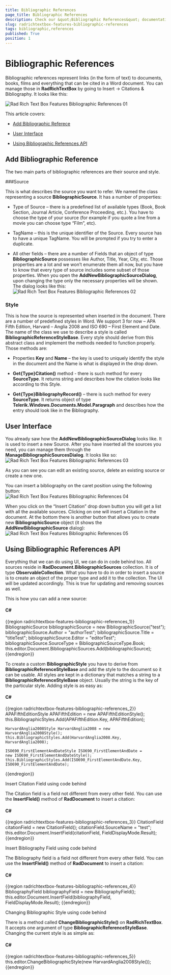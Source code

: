 ```yaml
---
title: Bibliographic References
page_title: Bibliographic References
description: Check our &quot;Bibliographic References&quot; documentation article for the RadRichTextBox WPF control.
slug: radrichtextbox-features-bibliographic-references
tags: bibliographic,references
published: True
position: 1
---
```


# Bibliographic References



Bibliographic references represent links (in the form of text) to documents, books, films and everything that can be cited in a Word document. You can manage those in __RadRichTextBox__ by going to Insert -> Citations & Bibliography. It looks like this:

![Rad Rich Text Box Features Bibliographic References 01](images/RadRichTextBox_Features_Bibliographic_References_01.png)

This article covers:

* [Add Bibliographic Referece](#add-bibliographic-reference)

* [User Interface](#user-interface)

* [Using Bibliographic References API](#using-bibliographic-references-api)

## Add Bibliographic Reference

The two main parts of bibliographic references are their source and style.

###Source

This is what describes the source you want to refer. We named the class representing a source __BibliographicSource__. It has a number of properties:

* Type of Source – there is a predefined list of available types (Book, Book Section, Journal Article, Conference Proceeding, etc.). You have to choose the type of your source (for example if you quote a line from a movie you can choose type “Film”, etc).

* TagName – this is the unique identifier of the Source. Every source has to have a unique TagName. You will be prompted if you try to enter a duplicate.

* All other fields – there are a number of Fields that an object of type __BibliographicSource__ possesses like Author, Title, Year, City, etc. Those properties are a lot and we won’t enumerate them all now, but you have to know that every type of source includes some subset of those properties. When you open the __AddNewBibliographicSourceDialog__, upon changing the type only the necessary properties will be shown. The dialog looks like this: <br/>![Rad Rich Text Box Features Bibliographic References 02](images/RadRichTextBox_Features_Bibliographic_References_02.png)
 
### Style

This is how the source is represented when inserted in the document. There are a number of predefined styles in Word. We support 3 for now – APA Fifth Edition, Harvard – Anglia 2008 and ISO 690 – First Element and Date. The name of the class we use to describe a style is called __BibliographicReferenceStyleBase__. Every style should derive from this abstract class and implement the methods needed to function properly. Those methods are:

* Properties __Key__ and __Name__ – the key is used to uniquely identify the style in the document and the Name is what is displayed in the drop down.

* __Get{Type}Citation()__  method -  there is such method for every __SourceType__. It returns string and describes how the citation looks like according to this Style.

* __Get{Type}BibliographyRecord()__ – there is such method for every __SourceType__. It returns object of type __Telerik.Windows.Documents.Model.Paragraph__ and describes how the entry should look like in the Bibliography. 

## User Interface

You already saw how the __AddNewBibliographicSourceDialog__ looks like. It is used to insert a new Source. After you have inserted all the sources you need, you can manage them through the __ManageBibliographicSourcesDialog__. It looks like so:<br/>![Rad Rich Text Box Features Bibliographic References 03](images/RadRichTextBox_Features_Bibliographic_References_03.png)

As you can see you can edit an existing source, delete an existing source or create a new one.

You can insert a bibliography on the caret position using the following button:<br/>![Rad Rich Text Box Features Bibliographic References 04](images/RadRichTextBox_Features_Bibliographic_References_04.png)

When you click on the “Insert Citation” drop down button you will get a list with all the available sources. Clicking on one will insert a Citation in the document. At the bottom there is another button that allows you to create new __BibliographicSource__ object (it shows the __AddNewBibliographicSource__ dialog):<br/>![Rad Rich Text Box Features Bibliographic References 05](images/RadRichTextBox_Features_Bibliographic_References_05.png)

## Using Bibliographic References API

Everything that we can do using UI, we can do in code behind too. All sources reside in __RadDocument.BibliographicSources__ collection. It is of type __ObservableCollection<BibliographicSource>__. What you have to do in order to insert a source is to create an object of the proper type and add it to the collection. The UI will be updated accordingly. This is true for updating and removing sources as well.

This is how you can add a new source:

#### __C#__

{{region radrichtextbox-features-bibliographic-references_1}}
	BibliographicSource bibliographicSource = new BibliographicSource("test");
	bibliographicSource.Author = "authorTest";
	bibliographicSource.Title = "titleTest";
	bibliographicSource.Editor = "editorTest";
	bibliographicSource.SourceType = BibliographicSourceType.Book;
	this.editor.Document.BibliographicSources.Add(bibliographicSource);
{{endregion}}



To create a custom __BibliographicStyle__ you have to derive from __BibliographicReferenceStyleBase__ and add the style to the document so it can be usable. All styles are kept in a dictionary that matches a string to a __BibliographicReferenceStyleBase__ object. Usually the string is the key of the particular style. Adding style is as easy as:

#### __C#__

{{region radrichtextbox-features-bibliographic-references_2}}
	APAFifthEditionStyle APAFifthEdition = new APAFifthEditionStyle();
	this.BibliographicStyles.Add(APAFifthEdition.Key, APAFifthEdition);
	 
	HarvardAnglia2008Style HarvardAnglia2008 = new HarvardAnglia2008Style();
	this.BibliographicStyles.Add(HarvardAnglia2008.Key, HarvardAnglia2008);
	 
	ISO690_FirstElementAndDateStyle ISO690_FirstElementAndDate = 
	new ISO690_FirstElementAndDateStyle();
	this.BibliographicStyles.Add(ISO690_FirstElementAndDate.Key, 
	ISO690_FirstElementAndDate);
{{endregion}}

Insert Citation Field using code behind

The Citation field is a field not different from every other field. You can use the __InsertFIeld()__ method of __RadDocument__ to insert a citation:

#### __C#__

{{region radrichtextbox-features-bibliographic-references_3}}
	CitationField citationField = new CitationField();
	citationField.SourceName = "test";
	this.editor.Document.InsertField(citationField, FieldDisplayMode.Result);
{{endregion}}

Insert Bibliography Field using code behind

The Bibliography field is a field not different from every other field. You can use the __InsertFIeld()__ method of __RadDocument__ to insert a citation:

#### __C#__

{{region radrichtextbox-features-bibliographic-references_4}}
	BibliographyField bibliographyField = new BibliographyField();
	this.editor.Document.InsertField(bibliographyField, FieldDisplayMode.Result);
{{endregion}}

Changing Bibliographic Style using code behind

There is a method called __ChangeBibliographicStyle()__ on __RadRichTextBox__. It accepts one argument of type __BibliographicReferenceStyleBase__. Changing the current style is as simple as:

#### __C#__

{{region radrichtextbox-features-bibliographic-references_5}}
	this.editor.ChangeBibliographicStyle(new HarvardAnglia2008Style());
{{endregion}}


